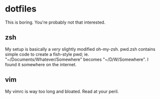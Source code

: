 dotfiles
========

This is boring. You're probably not that interested.

zsh
---

My setup is basically a *very* slightly modified oh-my-zsh. pwd.zsh contains
simple code to create a fish-style pwd; ie. "~/Documents/Whatever/Somewhere"
becomes "~/D/W/Somewhere". I found it somewhere on the internet.

vim
---

My vimrc is way too long and bloated. Read at your peril.

